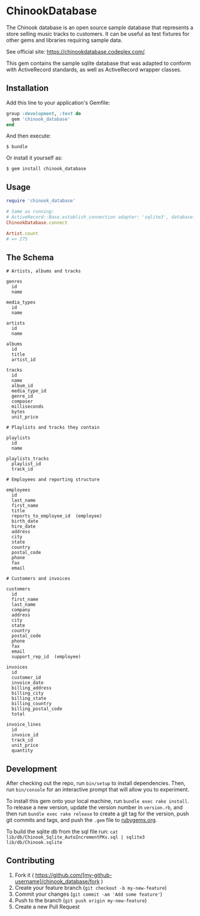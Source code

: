 # ChinookDatabase

The Chinook database is an open source sample database that represents a store selling music tracks to customers. 
It can be useful as test fixtures for other gems and libraries requiring sample data.

See official site: https://chinookdatabase.codeplex.com/.

This gem contains the sample sqlite database that was adapted to conform with ActiveRecord standards, 
as well as ActiveRecord wrapper classes.

## Installation

Add this line to your application's Gemfile:

```ruby
group :development, :test do
  gem 'chinook_database'
end  
```

And then execute:

    $ bundle

Or install it yourself as:

    $ gem install chinook_database

## Usage

```ruby
require 'chinook_database'

# Same as running:
# ActiveRecord::Base.establish_connection adapter: 'sqlite3', database: ChinookDatabase.path
ChinookDatabase.connect

Artist.count
# => 275
```

## The Schema

```
# Artists, albums and tracks

genres
  id
  name
  
media_types
  id
  name

artists
  id
  name
  
albums
  id
  title
  artist_id
  
tracks
  id
  name
  album_id
  media_type_id
  genre_id
  composer
  milliseconds
  bytes
  unit_price
  
# Playlists and tracks they contain
  
playlists
  id
  name

playlists_tracks
  playlist_id
  track_id
  
# Employees and reporting structure
  
employees
  id
  last_name
  first_name
  title
  reports_to_employee_id  (employee)
  birth_date
  hire_date
  address
  city
  state
  country
  postal_code
  phone
  fax
  email
  
# Customers and invoices
  
customers
  id
  first_name
  last_name
  company
  address
  city
  state
  country
  postal_code
  phone
  fax
  email
  support_rep_id  (employee)

invoices
  id
  customer_id
  invoice_date
  billing_address
  billing_city
  billing_state
  billing_country
  billing_postal_code
  total
  
invoice_lines
  id
  invoice_id
  track_id
  unit_price
  quantity
```

## Development

After checking out the repo, run `bin/setup` to install dependencies. Then, run `bin/console` for an interactive prompt that will allow you to experiment.

To install this gem onto your local machine, run `bundle exec rake install`. To release a new version, update the version number in `version.rb`, and then run `bundle exec rake release` to create a git tag for the version, push git commits and tags, and push the `.gem` file to [rubygems.org](https://rubygems.org).

To build the sqlite db from the sql file run: `cat lib/db/Chinook_Sqlite_AutoIncrementPKs.sql | sqlite3 lib/db/Chinook.sqlite`

## Contributing

1. Fork it ( https://github.com/[my-github-username]/chinook_database/fork )
2. Create your feature branch (`git checkout -b my-new-feature`)
3. Commit your changes (`git commit -am 'Add some feature'`)
4. Push to the branch (`git push origin my-new-feature`)
5. Create a new Pull Request
